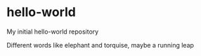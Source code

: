 # hello-world
My initial hello-world repository

Different words like elephant and torquise, maybe a running leap
